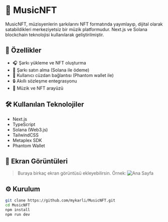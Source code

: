 # 🎵 MusicNFT

MusicNFT, müzisyenlerin şarkılarını NFT formatında yayımlayıp, dijital olarak satabildikleri merkeziyetsiz bir müzik platformudur. Next.js ve Solana blockchain teknolojisi kullanılarak geliştirilmiştir.

## 🚀 Özellikler

- 🎧 Şarkı yükleme ve NFT oluşturma
- 🛒 Şarkı satın alma (Solana ile ödeme)
- 👤 Kullanıcı cüzdan bağlantısı (Phantom wallet ile)
- 🔒 Akıllı sözleşme entegrasyonu
- 🎨 Müzik ve NFT arayüzü

## 🛠️ Kullanılan Teknolojiler

- Next.js
- TypeScript
- Solana (Web3.js)
- TailwindCSS
- Metaplex SDK
- Phantom Wallet

## 📸 Ekran Görüntüleri

> Buraya birkaç ekran görüntüsü ekleyebilirsin. Örnek:
> ![Ana Sayfa](link)

## ⚙️ Kurulum

```bash
git clone https://github.com/mykarli/MusicNFT.git
cd MusicNFT
npm install
npm run dev
